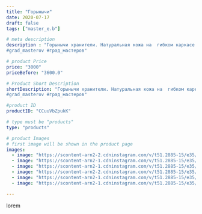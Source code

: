 ```yaml
---
title: "Горынычи"
date: 2020-07-17
draft: false
tags: ["master_e.b"]

# meta description
description : "Горынычи хранители. Натуральная кожа на  гибком каркасе #драконизкожи #горыныч #оберег #гибкиеигрушки #оберегдлямашины
#grad_masterov #град_мастеров"

# product Price
price: "3000"
priceBefore: "3600.0"

# Product Short Description
shortDescription: "Горынычи хранители. Натуральная кожа на  гибком каркасе #драконизкожи #горыныч #оберег #гибкиеигрушки #оберегдлямашины
#grad_masterov #град_мастеров"

#product ID
productID: "CCuuVbZpukK"

# type must be "products"
type: "products"

# product Images
# first image will be shown in the product page
images:
  - image: "https://scontent-arn2-2.cdninstagram.com/v/t51.2885-15/e35/109254858_208458517151328_5038015677324845750_n.jpg?_nc_ht=scontent-arn2-2.cdninstagram.com&_nc_cat=100&_nc_ohc=jxGrHBJmCykAX_Pr1XQ&se=7&tp=1&oh=8cc7fa713ddb00efa3f2645d3f03d906&oe=60605DAD&ig_cache_key=MjM1NTAyMzQzMzc0NjAwMjQ0OQ%3D%3D.2"
  - image: "https://scontent-arn2-1.cdninstagram.com/v/t51.2885-15/e35/110762503_184494306436923_4814384486638347852_n.jpg?_nc_ht=scontent-arn2-1.cdninstagram.com&_nc_cat=103&_nc_ohc=X0riilgRsiIAX8hY7_q&se=7&tp=1&oh=57d7efc5b3ca0e442e1999dc125ae9e7&oe=6060BC81&ig_cache_key=MjM1NTAyMzQzMzcyMDc3NzYwNA%3D%3D.2"
  - image: "https://scontent-arn2-1.cdninstagram.com/v/t51.2885-15/e35/109178992_208665680449513_3768143996991260096_n.jpg?_nc_ht=scontent-arn2-1.cdninstagram.com&_nc_cat=101&_nc_ohc=NTa08ORhTl4AX_ZLsMk&se=7&tp=1&oh=74282d0f4f4c7a395ef2f1e211b534df&oe=605E0160&ig_cache_key=MjM1NTAyMzQzMzczNzU3NDA2Mw%3D%3D.2"
  - image: "https://scontent-arn2-2.cdninstagram.com/v/t51.2885-15/e35/109253889_277193433374117_7718779082363933071_n.jpg?_nc_ht=scontent-arn2-2.cdninstagram.com&_nc_cat=105&_nc_ohc=wajh8ORmuHkAX_eDrX1&se=7&tp=1&oh=af59fe90a7a14348287a83344f95d2a8&oe=6060DD3E&ig_cache_key=MjM1NTAyMzQzMzcyOTE5NzU5NA%3D%3D.2"
  - image: "https://scontent-arn2-1.cdninstagram.com/v/t51.2885-15/e35/108274357_649033625683405_3529983985064221026_n.jpg?_nc_ht=scontent-arn2-1.cdninstagram.com&_nc_cat=101&_nc_ohc=Eqd_Gb-LqJUAX9OPeMJ&se=7&tp=1&oh=7cbc87744cf72561037070cce25410eb&oe=60603DA9&ig_cache_key=MjM1NTAyMzQzMzcxMjM1ODk3MQ%3D%3D.2"
  - image: "https://scontent-arn2-1.cdninstagram.com/v/t51.2885-15/e35/108225423_1140245859675319_4535161510629835173_n.jpg?_nc_ht=scontent-arn2-1.cdninstagram.com&_nc_cat=107&_nc_ohc=txXEtGF1xZwAX_ivHR7&se=7&tp=1&oh=63b2caf83238ea908c4f5ca0cbe00d32&oe=605F2977&ig_cache_key=MjM1NTAyMzQzMzcwNDAzNzM5NA%3D%3D.2"

---
```

lorem
